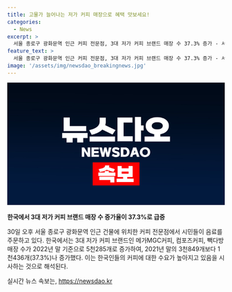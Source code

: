 ```yaml
---
title: 고물가 늘어나는 저가 커피 매장으로 혜택 맛보세요!
categories:
  - News
excerpt: >
  서울 종로구 광화문역 인근 커피 전문점, 3대 저가 커피 브랜드 매장 수 37.3% 증가 - 서울 종로구 광화문역 인근에 위치한 커피 전문점에서 시민들이 음료를 주문하는 모습. 3대 저가 커피 브랜드의 매장 수가 2021년 말에 비해 37.3% 증가한 것으로 나타났다. (150자)
feature_text: >
  서울 종로구 광화문역 인근 커피 전문점, 3대 저가 커피 브랜드 매장 수 37.3% 증가 - 서울 종로구 광화문역 인근에 위치한 커피 전문점에서 시민들이 음료를 주문하는 모습. 3대 저가 커피 브랜드의 매장 수가 2021년 말에 비해 37.3% 증가한 것으로 나타났다. (150자)
image: '/assets/img/newsdao_breakingnews.jpg'
---
```


<p><img src="/assets/img/newsdao_breakingnews.jpg" alt="pcversion 속보" /></p>

<p><strong>한국에서 3대 저가 커피 브랜드 매장 수 증가율이 37.3%로 급증</strong></p>

<p>30일 오후 서울 종로구 광화문역 인근 건물에 위치한 커피 전문점에서 시민들이 음료를 주문하고 있다. 한국에서는 3대 저가 커피 브랜드인 메가MGC커피, 컴포즈커피, 빽다방 매장 수가 2022년 말 기준으로 5천285개로 증가하여, 2021년 말의 3천849개보다 1천436개(37.3%)나 증가했다. 이는 한국인들의 커피에 대한 수요가 높아지고 있음을 시사하는 것으로 해석된다.</p>
실시간 뉴스 속보는, <a href="https://newsdao.kr" rel="dofollow">https://newsdao.kr</a>


